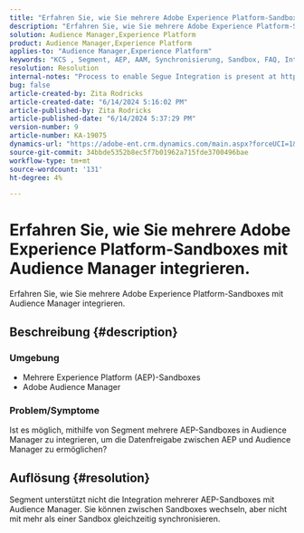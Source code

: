 ```yaml
---
title: "Erfahren Sie, wie Sie mehrere Adobe Experience Platform-Sandboxes mit Audience Manager integrieren."
description: "Erfahren Sie, wie Sie mehrere Adobe Experience Platform-Sandboxes mit Audience Manager integrieren."
solution: Audience Manager,Experience Platform
product: Audience Manager,Experience Platform
applies-to: "Audience Manager,Experience Platform"
keywords: "KCS , Segment, AEP, AAM, Synchronisierung, Sandbox, FAQ, Integration mehrerer Experience Platform-Sandboxes, Adobe Audience Manager, Adobe Experience Platform"
resolution: Resolution
internal-notes: "Process to enable Segue Integration is present at https://wiki.corp.adobe.com/pages/viewpage.action?spaceKey=supportdelivery&title=AEP+Segments+not+Populating+in+AAM internal link."
bug: false
article-created-by: Zita Rodricks
article-created-date: "6/14/2024 5:16:02 PM"
article-published-by: Zita Rodricks
article-published-date: "6/14/2024 5:37:29 PM"
version-number: 9
article-number: KA-19075
dynamics-url: "https://adobe-ent.crm.dynamics.com/main.aspx?forceUCI=1&pagetype=entityrecord&etn=knowledgearticle&id=1358b2c2-712a-ef11-840a-002248084fbb"
source-git-commit: 34bbde5352b8ec5f7b01962a715fde3700496bae
workflow-type: tm+mt
source-wordcount: '131'
ht-degree: 4%

---
```


# Erfahren Sie, wie Sie mehrere Adobe Experience Platform-Sandboxes mit Audience Manager integrieren.


Erfahren Sie, wie Sie mehrere Adobe Experience Platform-Sandboxes mit Audience Manager integrieren.

## Beschreibung {#description}


### Umgebung

- Mehrere Experience Platform (AEP)-Sandboxes
- Adobe Audience Manager


### Problem/Symptome

Ist es möglich, mithilfe von Segment mehrere AEP-Sandboxes in Audience Manager zu integrieren, um die Datenfreigabe zwischen AEP und Audience Manager zu ermöglichen?


## Auflösung {#resolution}


Segment unterstützt nicht die Integration mehrerer AEP-Sandboxes mit Audience Manager. Sie können zwischen Sandboxes wechseln, aber nicht mit mehr als einer Sandbox gleichzeitig synchronisieren.


